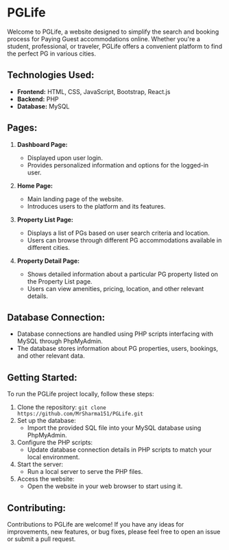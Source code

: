 
# PGLife

Welcome to PGLife, a website designed to simplify the search and booking process for Paying Guest accommodations online. Whether you're a student, professional, or traveler, PGLife offers a convenient platform to find the perfect PG in various cities. 

## Technologies Used:

- **Frontend:** HTML, CSS, JavaScript, Bootstrap, React.js
- **Backend:** PHP
- **Database:** MySQL

## Pages:

1. **Dashboard Page:**
   - Displayed upon user login.
   - Provides personalized information and options for the logged-in user.

2. **Home Page:**
   - Main landing page of the website.
   - Introduces users to the platform and its features.

3. **Property List Page:**
   - Displays a list of PGs based on user search criteria and location.
   - Users can browse through different PG accommodations available in different cities.

4. **Property Detail Page:**
   - Shows detailed information about a particular PG property listed on the Property List page.
   - Users can view amenities, pricing, location, and other relevant details.

## Database Connection:

- Database connections are handled using PHP scripts interfacing with MySQL through PhpMyAdmin.
- The database stores information about PG properties, users, bookings, and other relevant data.

## Getting Started:

To run the PGLife project locally, follow these steps:

1. Clone the repository: `git clone https://github.com/MrSharma151/PGLife.git`
2. Set up the database:
   - Import the provided SQL file into your MySQL database using PhpMyAdmin.
3. Configure the PHP scripts:
   - Update database connection details in PHP scripts to match your local environment.
4. Start the server:
   - Run a local server to serve the PHP files.
5. Access the website:
   - Open the website in your web browser to start using it.

## Contributing:

Contributions to PGLife are welcome! If you have any ideas for improvements, new features, or bug fixes, please feel free to open an issue or submit a pull request.

